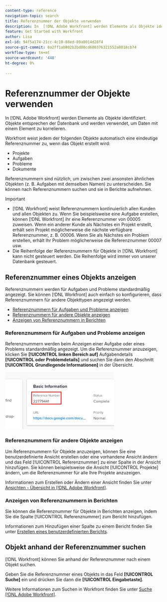 ```yaml
---
content-type: reference
navigation-topic: search
title: Referenznummer der Objekte verwenden
description: In  [!DNL Adobe Workfront] werden Elemente als Objekte identifiziert. Objekte entsprechen der Datenbank und werden verwendet, um Daten mit einem Element zu korrelieren. Referenznummern sind nützlich, um zwischen zwei ansonsten ähnlichen Objekten (z. B. Aufgaben mit demselben Namen) zu unterscheiden. Sie können nach Referenznummern suchen und sie in Berichte aufnehmen.
feature: Get Started with Workfront
author: Lisa
exl-id: 94f5a174-21cc-4c10-88ed-89a8014d28f4
source-git-commit: 0a2ff1ab802b2bd08cd680376321552a8018cb74
workflow-type: tm+mt
source-wordcount: '448'
ht-degree: 0%

---
```


# Referenznummer der Objekte verwenden

In [!DNL Adobe Workfront] werden Elemente als Objekte identifiziert. Objekte entsprechen der Datenbank und werden verwendet, um Daten mit einem Element zu korrelieren.

Workfront weist jedem der folgenden Objekte automatisch eine eindeutige Referenznummer zu, wenn das Objekt erstellt wird:

* Projekte
* Aufgaben
* Probleme
* Dokumente

Referenznummern sind nützlich, um zwischen zwei ansonsten ähnlichen Objekten (z. B. Aufgaben mit demselben Namen) zu unterscheiden. Sie können nach Referenznummern suchen und sie in Berichte aufnehmen.

>[!IMPORTANT]
>
>* [!DNL Workfront] weist Referenznummern kontinuierlich allen Kunden und allen Objekten zu. Wenn Sie beispielsweise eine Aufgabe erstellen, können [!DNL Workfront] ihr eine Referenznummer von 00005 zuweisen. Wenn ein anderer Kunde als Nächstes ein Projekt erstellt, erhält sein Projekt möglicherweise die nächste verfügbare Referenznummer, z. B. 00006. Wenn Sie als Nächstes ein Problem erstellen, erhält Ihr Problem möglicherweise die Referenznummer 00007 usw.
>* Die Reihenfolge der Referenznummern für Objekte in [!DNL Workfront] kann nicht gesteuert werden. Die Reihenfolge wird immer von unserer Datenbank gesteuert.
>



## Referenznummer eines Objekts anzeigen

Referenznummern werden für Aufgaben und Probleme standardmäßig angezeigt. Sie können [!DNL Workfront] auch einfach so konfigurieren, dass Referenznummern für andere Objekttypen angezeigt werden.

* [Referenznummern für Aufgaben und Probleme anzeigen](#view-reference-numbers-for-tasks-and-issues)
* [Referenznummern für andere Objekte anzeigen](#view-reference-numbers-for-other-objects)
* [Anzeigen von Referenznummern in Berichten](#view-reference-numbers-in-reports)

### Referenznummern für Aufgaben und Probleme anzeigen

Referenznummern werden beim Anzeigen einer Aufgabe oder eines Problems standardmäßig angezeigt.  Um die Referenznummer anzuzeigen, klicken Sie **[!UICONTROL linken Bereich auf]** Aufgabendetails **[!UICONTROL oder Problemdetails]** und suchen Sie dann den Abschnitt **[!UICONTROL Grundlegende Informationen]** in der Übersicht.

![Referenznummer](assets/reference-number-nwe-350x184.png)

### Referenznummern für andere Objekte anzeigen

Um Referenznummern für Objekte anzuzeigen, können Sie eine benutzerdefinierte Ansicht erstellen oder eine vorhandene Ansicht ändern und das Feld [!UICONTROL Referenznummer] zu einer Spalte in der Ansicht hinzufügen. Sie können beispielsweise die Ansicht [!UICONTROL Projekte] ändern, um die Referenznummer für alle Ihre Projekte anzuzeigen.

Informationen zum Erstellen oder Ändern einer Ansicht finden Sie unter [Ansichten - Übersicht in [!DNL Adobe Workfront]](../../../reports-and-dashboards/reports/reporting-elements/views-overview.md).

### Anzeigen von Referenznummern in Berichten

Sie können die Referenznummer für Objekte in Berichten anzeigen, indem Sie die Spalte [!UICONTROL Referenznummer] zum Bericht hinzufügen.

Informationen zum Hinzufügen einer Spalte zu einem Bericht finden Sie unter [Erstellen eines benutzerdefinierten Berichts](../../../reports-and-dashboards/reports/creating-and-managing-reports/create-custom-report.md).

## Objekt anhand der Referenznummer suchen

[!DNL Workfront] können Sie anhand der Referenznummer nach einem Objekt suchen.

Geben Sie die Referenznummer eines Objekts in das Feld **[!UICONTROL Suche]** ein und drücken Sie dann die **[!UICONTROL Eingabetaste]**.

Weitere Informationen zum Suchen in Workfront finden Sie unter [Suche [!DNL Adobe Workfront]](../../../workfront-basics/navigate-workfront/search/search-workfront.md).
